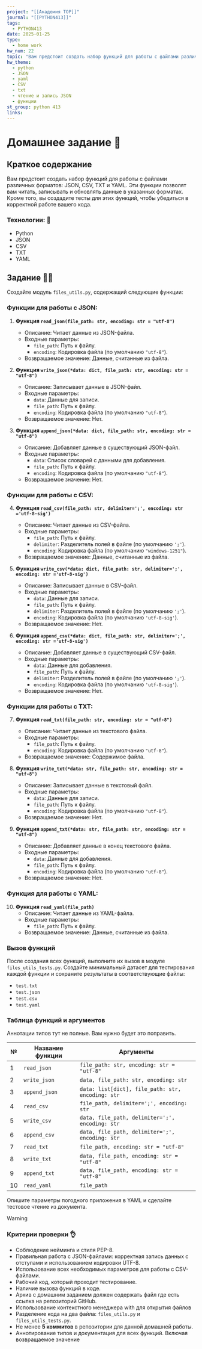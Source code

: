 ```yaml
---
project: "[[Академия TOP]]"
journal: "[[PYTHON413]]"
tags:
  - PYTHON413
date: 2025-01-25
type:
  - home work
hw_num: 22
topic: "Вам предстоит создать набор функций для работы с файлами различных форматов: JSON, CSV, TXT и YAML. Эти функции позволят вам читать, записывать и обновлять данные в указанных форматах. Кроме того, вы создадите тесты для этих функций, чтобы убедиться в корректной работе вашего кода."
hw_theme:
  - python
  - JSON
  - yaml
  - CSV
  - txt
  - чтение и запись JSON
  - функции
st_group: python 413
links:
---
```

# Домашнее задание 📃

## Краткое содержание

Вам предстоит создать набор функций для работы с файлами различных форматов: JSON, CSV, TXT и YAML. Эти функции позволят вам читать, записывать и обновлять данные в указанных форматах. Кроме того, вы создадите тесты для этих функций, чтобы убедиться в корректной работе вашего кода.

### Технологии: 🦾
- Python
- JSON
- CSV
- TXT
- YAML

## Задание 👷‍♂️

Создайте модуль `files_utils.py`, содержащий следующие функции:

### Функции для работы с JSON:

1. **Функция `read_json(file_path: str, encoding: str = "utf-8")`**
   - Описание: Читает данные из JSON-файла.
   - Входные параметры:
     - `file_path`: Путь к файлу.
     - `encoding`: Кодировка файла (по умолчанию `"utf-8"`).
   - Возвращаемое значение: Данные, считанные из файла.

2. **Функция `write_json(*data: dict, file_path: str, encoding: str = "utf-8")`**
   - Описание: Записывает данные в JSON-файл.
   - Входные параметры:
     - `data`: Данные для записи.
     - `file_path`: Путь к файлу.
     - `encoding`: Кодировка файла (по умолчанию `"utf-8"`).
   - Возвращаемое значение: Нет.

3. **Функция `append_json(*data: dict, file_path: str, encoding: str = "utf-8")`**
   - Описание: Добавляет данные в существующий JSON-файл.
   - Входные параметры:
     - `data`: Список словарей с данными для добавления.
     - `file_path`: Путь к файлу.
     - `encoding`: Кодировка файла (по умолчанию `"utf-8"`).
   - Возвращаемое значение: Нет.

### Функции для работы с CSV:

4. **Функция `read_csv(file_path: str, delimiter=';', encoding: str ='utf-8-sig')`**
   - Описание: Читает данные из CSV-файла.
   - Входные параметры:
     - `file_path`: Путь к файлу.
     - `delimiter`: Разделитель полей в файле (по умолчанию `';'`).
     - `encoding`: Кодировка файла (по умолчанию `"windows-1251"`).
   - Возвращаемое значение: Данные, считанные из файла.

5. **Функция `write_csv(*data: dict, file_path: str, delimiter=';', encoding: str ='utf-8-sig')`**
   - Описание: Записывает данные в CSV-файл.
   - Входные параметры:
     - `data`: Данные для записи.
     - `file_path`: Путь к файлу.
     - `delimiter`: Разделитель полей в файле (по умолчанию `';'`).
     - `encoding`: Кодировка файла (по умолчанию `'utf-8-sig'`).
   - Возвращаемое значение: Нет.

6. **Функция `append_csv(*data: dict, file_path: str, delimiter=';', encoding: str ='utf-8-sig')`**
   - Описание: Добавляет данные в существующий CSV-файл.
   - Входные параметры:
     - `data`: Данные для добавления.
     - `file_path`: Путь к файлу.
     - `delimiter`: Разделитель полей в файле (по умолчанию `';'`).
     - `encoding`: Кодировка файла (по умолчанию `'utf-8-sig'`).
   - Возвращаемое значение: Нет.

### Функции для работы с TXT:

7. **Функция `read_txt(file_path: str, encoding: str = "utf-8")`**
   - Описание: Читает данные из текстового файла.
   - Входные параметры:
     - `file_path`: Путь к файлу.
     - `encoding`: Кодировка файла (по умолчанию `"utf-8"`).
   - Возвращаемое значение: Содержимое файла.

8. **Функция `write_txt(*data: str, file_path: str, encoding: str = "utf-8")`**
   - Описание: Записывает данные в текстовый файл.
   - Входные параметры:
     - `data`: Данные для записи.
     - `file_path`: Путь к файлу.
     - `encoding`: Кодировка файла (по умолчанию `"utf-8"`).
   - Возвращаемое значение: Нет.

9. **Функция `append_txt(*data: str, file_path: str, encoding: str = "utf-8")`**
   - Описание: Добавляет данные в конец текстового файла.
   - Входные параметры:
     - `data`: Данные для добавления.
     - `file_path`: Путь к файлу.
     - `encoding`: Кодировка файла (по умолчанию `"utf-8"`).
   - Возвращаемое значение: Нет.

### Функция для работы с YAML:

10. **Функция `read_yaml(file_path)`**
    - Описание: Читает данные из YAML-файла.
    - Входные параметры:
      - `file_path`: Путь к файлу.
    - Возвращаемое значение: Данные, считанные из файла.

### Вызов функций

После создания всех функций, выполните их вызов в модуле `files_utils_tests.py`. Создайте минимальный датасет для тестирования каждой функции и сохраните результаты в соответствующие файлы:

- `test.txt`
- `test.json`
- `test.csv`
- `test.yaml`

### Таблица функций и аргументов

Аннотации типов тут не полные. Вам нужно будет это поправить.

| №   | Название функции | Аргументы                                         |
| --- | ---------------- | ------------------------------------------------- |
| 1   | `read_json`      | `file_path: str, encoding: str = "utf-8"`         |
| 2   | `write_json`     | `data, file_path: str, encoding: str`             |
| 3   | `append_json`    | `data: list[dict], file_path: str, encoding: str` |
| 4   | `read_csv`       | `file_path, delimiter=';', encoding: str`         |
| 5   | `write_csv`      | `data, file_path, delimiter=';', encoding: str`   |
| 6   | `append_csv`     | `data, file_path, delimiter=';', encoding: str`   |
| 7   | `read_txt`       | `file_path, encoding: str = "utf-8"`              |
| 8   | `write_txt`      | `data, file_path, encoding: str = "utf-8"`        |
| 9   | `append_txt`     | `data, file_path, encoding: str = "utf-8"`        |
| 10  | `read_yaml`      | `file_path`                                       |

Опишите параметры погодного приложения в YAML и сделайте тестовое чтение из документа.


>[!warning]
>### Критерии проверки 👌
>- Соблюдение нейминга и стиля PEP-8.
>- Правильная работа с JSON-файлами: корректная запись данных с отступами и использованием кодировки UTF-8.
>- Использование всех необходимых параметров для работы с CSV-файлами.
>- Рабочий код, который проходит тестирование.
>- Наличие вызова функций в коде.
>- Архив с домашним заданием должен содержать файл где есть ссылка на репозиторий GitHub.
>- Использование контекстного менеджера with для открытия файлов
>- Разделение кода на два файла: `files_utils.py` и `files_utils_tests.py`.
>- Не менее **5 коммитов** в репозитории для данной домашней работы.
>- Аннотирование типов и документация для всех функций. Включая возвращаемое значение